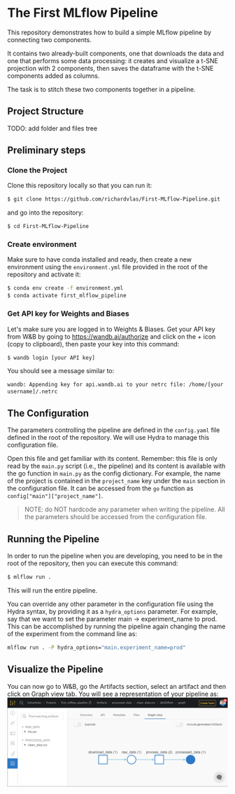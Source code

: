 # The First MLflow Pipeline
This repository demonstrates how to build a simple MLflow pipeline by connecting two components.

It contains two already-built components, one that downloads the data and one that performs some data processing: it creates and visualize 
a t-SNE projection with 2 components, then saves the dataframe with the t-SNE components added as columns. 

The task is to stitch these two components together in a pipeline.

## Project Structure

TODO: add folder and files tree 

## Preliminary steps
### Clone the Project
Clone this repository locally so that you can run it:

```bash
$ git clone https://github.com/richardvlas/First-MLflow-Pipeline.git
```
and go into the repository:

```bash
$ cd First-MLflow-Pipeline
```

### Create environment

Make sure to have conda installed and ready, then create a new environment using the `environment.yml` file provided in the root of the repository and activate it:

```bash
$ conda env create -f environment.yml
$ conda activate first_mlflow_pipeline 
```

### Get API key for Weights and Biases

Let's make sure you are logged in to Weights & Biases. Get your API key from W&B by going to https://wandb.ai/authorize and click on the + icon (copy to clipboard), then paste your key into this command:

```bash
$ wandb login [your API key]
```

You should see a message similar to:

```
wandb: Appending key for api.wandb.ai to your netrc file: /home/[your username]/.netrc
```

## The Configuration
The parameters controlling the pipeline are defined in the `config.yaml` file defined in the root of the repository. We will use Hydra to manage this configuration file. 

Open this file and get familiar with its content. Remember: this file is only read by the `main.py` script (i.e., the pipeline) and its content is available with the go function in `main.py` as the config dictionary. For example, the name of the project is contained in the `project_name` key under the `main` section in the configuration file. It can be accessed from the `go` function as `config["main"]["project_name"]`.

> NOTE: do NOT hardcode any parameter when writing the pipeline. All the parameters should be accessed from the configuration file.

## Running the Pipeline
In order to run the pipeline when you are developing, you need to be in the root of the repository, then you can execute this command:

```bash
$ mlflow run .
```

This will run the entire pipeline.

You can override any other parameter in the configuration file using the Hydra syntax, by providing it as a `hydra_options` parameter. For example, say that we want to set the parameter main -> experiment_name to prod. This can be accomplished by running the pipeline again changing the name of the experiment from the command line as:

```bash
mlflow run . -P hydra_options="main.experiment_name=prod"
```

## Visualize the Pipeline
You can now go to W&B, go the Artifacts section, select an artifact and then click on Graph view tab. You will see a representation of your pipeline as:
   ![screenshot](first_pipeline.png "first pipeline")
